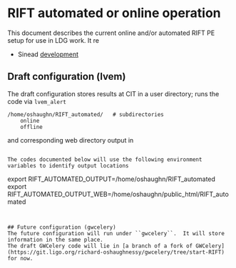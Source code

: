 
# RIFT automated or online operation

This document describes the current online and/or automated RIFT PE setup for use in LDG work.
It re

 * Sinead [development](https://git.ligo.org/sinead.walsh/automated_rapidpe_submission/wikis/setup-a-new-lvalert)


## Draft configuration (lvem)
The draft configuration stores results at CIT in a user directory; runs the code via ``lvem_alert``

```
/home/oshaughn/RIFT_automated/   # subdirectories
    online
    offline
```
and corresponding web directory output in
```

The codes documented below will use the following environment variables to identify output locations
```
export RIFT_AUTOMATED_OUTPUT=/home/oshaughn/RIFT_automated
export RIFT_AUTOMATED_OUTPUT_WEB=/home/oshaughn/public_html/RIFT_automated
```


## Future configuration (gwcelery)
The future configuration will run under ``gwcelery``.  It will store information in the same place.
The draft GWCelery code will lie in [a branch of a fork of GWCelery](https://git.ligo.org/richard-oshaughnessy/gwcelery/tree/start-RIFT) for now.
